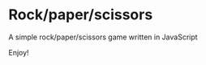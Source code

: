 Rock/paper/scissors
===================

A simple rock/paper/scissors game written in JavaScript

Enjoy!
